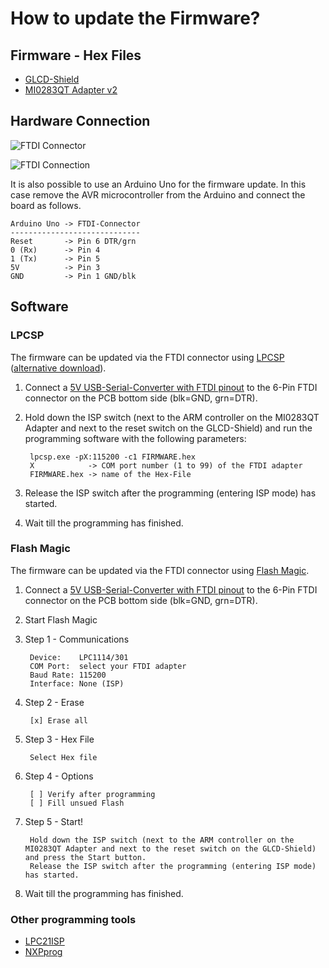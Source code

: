 # How to update the Firmware?

## Firmware - Hex Files

* [GLCD-Shield](https://raw.github.com/watterott/MI0283QT-Adapter/master/fw/update_guide/fw_glcdshield.hex)
* [MI0283QT Adapter v2](https://raw.github.com/watterott/MI0283QT-Adapter/master/fw/update_guide/fw_mi0283qt9.hex)


## Hardware Connection

![FTDI Connector](https://raw.github.com/watterott/MI0283QT-Adapter/master/fw/update_guide/update1.jpg)

![FTDI Connection](https://raw.github.com/watterott/MI0283QT-Adapter/master/fw/update_guide/update2.jpg)

It is also possible to use an Arduino Uno for the firmware update. In this case remove the AVR microcontroller from the Arduino and connect the board as follows.

    Arduino Uno -> FTDI-Connector
    -----------------------------
    Reset       -> Pin 6 DTR/grn
    0 (Rx)      -> Pin 4
    1 (Tx)      -> Pin 5
    5V          -> Pin 3
    GND         -> Pin 1 GND/blk


## Software

### LPCSP

The firmware can be updated via the FTDI connector using [LPCSP](http://elm-chan.org/works/sp78k/report_e.html)
([alternative download](https://raw.github.com/watterott/MI0283QT-Adapter/master/fw/update_guide/lpcsp.zip)).

1. Connect a [5V USB-Serial-Converter with FTDI pinout](http://www.watterott.com/en/FTDI-Breakout-Reloaded-V11) to the 6-Pin FTDI connector on the PCB bottom side (blk=GND, grn=DTR).

2. Hold down the ISP switch (next to the ARM controller on the MI0283QT Adapter and next to the reset switch on the GLCD-Shield) and run the programming software with the following parameters:

        lpcsp.exe -pX:115200 -c1 FIRMWARE.hex
        X            -> COM port number (1 to 99) of the FTDI adapter
        FIRMWARE.hex -> name of the Hex-File

3. Release the ISP switch after the programming (entering ISP mode) has started.

4. Wait till the programming has finished.


### Flash Magic

The firmware can be updated via the FTDI connector using [Flash Magic](http://www.flashmagictool.com).

1. Connect a [5V USB-Serial-Converter with FTDI pinout](http://www.watterott.com/en/FTDI-Breakout-Reloaded-V11) to the 6-Pin FTDI connector on the PCB bottom side (blk=GND, grn=DTR).

2. Start Flash Magic

3. Step 1 - Communications

        Device:    LPC1114/301
        COM Port:  select your FTDI adapter
        Baud Rate: 115200
        Interface: None (ISP)

4. Step 2 - Erase

        [x] Erase all

5. Step 3 - Hex File

        Select Hex file

6. Step 4 - Options

        [ ] Verify after programming
        [ ] Fill unsued Flash

7. Step 5 - Start!

        Hold down the ISP switch (next to the ARM controller on the MI0283QT Adapter and next to the reset switch on the GLCD-Shield) and press the Start button.
        Release the ISP switch after the programming (entering ISP mode) has started.

8. Wait till the programming has finished.


### Other programming tools

* [LPC21ISP](http://sourceforge.net/projects/lpc21isp/)
* [NXPprog](http://sourceforge.net/projects/nxpprog/)
